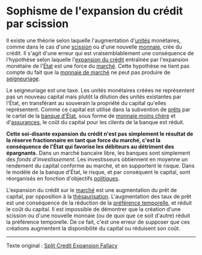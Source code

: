 Sophisme de l'expansion du crédit par scission
==============================================

Il existe une théorie selon laquelle l'augmentation d'[unités](ch101-glossary.md#unité) monétaires, comme dans le cas d'une [scission](ch101-glossary.md#scission) ou d'une nouvelle [monnaie](ch101-glossary.md#monnaie), crée du crédit. Il s'agit d'une erreur qui est vraisemblablement une conséquence de l'hypothèse selon laquelle l'[expansion du crédit](ch046-credit-expansion-fallacy.md) entraînée par l'expansion monétaire de l'[État](ch101-glossary.md#état) est une force du [marché](ch101-glossary.md#marché). Cette hypothèse ne tient pas compte du fait que la [monnaie de marché](ch005-money-taxonomy.md) ne peut pas produire de [seigneuriage](https://fr.wikipedia.org/wiki/Seigneuriage).

Le seigneuriage est une taxe. Les unités monétaires créées ne représentent pas un nouveau capital mais plutôt la dilution des unités existantes par l'État, en transférant au souverain la propriété du capital qu'elles représentent. Comme ce capital est utilisé dans la subvention de [prêts](ch101-glossary.md#prêter) par le cartel de la [banque d'État](ch025-state-banking-principle.md), sous forme de [monnaie moins chère](https://www.frbdiscountwindow.org) et d'[assurances](https://www.fdic.gov/resources/deposit-insurance/), le coût du capital pour les clients de la banque est réduit.

**Cette soi-disante expansion du crédit n'est pas simplement le résultat de la réserve fractionnaire en tant que force du marché, c'est la conséquence de l'État qui favorise les débiteurs au détriment des épargnants.** Dans un marché bancaire libre, les banques sont simplement des *fonds d'investissement*. Les investisseurs obtiennent en moyenne un rendement du capital conforme au marché, et en supportent le risque. Dans le modèle de la banque d'État, le risque, et par conséquent le capital, sont réorganisés en fonction d'objectifs [politiques](ch101-glossary.md#politique). 

L'expansion du crédit sur le [marché](ch101-glossary.md#marché) est une augmentation du prêt de capital, par opposition à la [thésaurisation](ch101-glossary.md#thésauriser). L'augmentation des taux de prêt est une conséquence de la réduction de la [préférence temporelle](ch085-time-preference-fallacy.md), et réduit le coût du capital. Il est impossible de démontrer que la création d'une scission ou d'une nouvelle monnaie (ou de quoi que ce soit d'autre) réduit la préférence temporelle. De ce fait, c'est une erreur de supposer que ces créations augmentent la disponibilité du capital ou réduisent son coût.

---

Texte original : [Split Credit Expansion Fallacy](https://github.com/libbitcoin/libbitcoin-system/wiki/Split-Credit-Expansion-Fallacy)